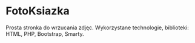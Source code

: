 # FotoKsiazka
Prosta stronka do wrzucania zdjęc. Wykorzystane technologie, biblioteki: HTML, PHP, Bootstrap, Smarty.
